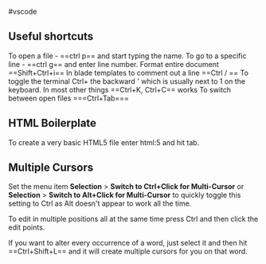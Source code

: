 #vscode
## Useful shortcuts
To open a file - ==ctrl p== and start typing the name.
To go to a specific line - ==ctrl g== and enter line number. 
Format entire document ==Shift+Ctrl+i==
In blade templates to comment out a line ==Ctrl / ==
To toggle the terminal Ctrl+  the backward ' which is usually next to 1 on the keyboard.
In most other things ==Ctrl+K, Ctrl+C== works
To switch between open files ===Ctrl+Tab===

## HTML Boilerplate
To create a very basic HTML5 file enter html:5 and hit tab.

## Multiple Cursors
Set the menu item **Selection** > **Switch to Ctrl+Click for Multi-Cursor** or **Selection** > **Switch to Alt+Click for Multi-Cursor** to quickly toggle this setting to Ctrl as Alt doesn't appear to work all the time.

To edit in multiple positions all at the same time press Ctrl and then click the edit points.

If you want to alter every occurrence of a word, just select it and then hit ==Ctrl+Shift+L== and it will create multiple cursors for you on that word.

